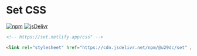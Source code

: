 # Set CSS

[![npm](https://img.shields.io/npm/v/@u29dc/set?colorA=000000&colorB=000000)](https://npm.im/@u29dc/set)
[![jsDelivr](https://img.shields.io/jsdelivr/npm/hm/@u29dc/set.svg?colorA=000000&colorB=000000)](https://cdn.jsdelivr.net/npm/@u29dc/set/)

```html
<!-- https://set.netlify.app/css" -->

<link rel="stylesheet" href="https://cdn.jsdelivr.net/npm/@u29dc/set" />
```
